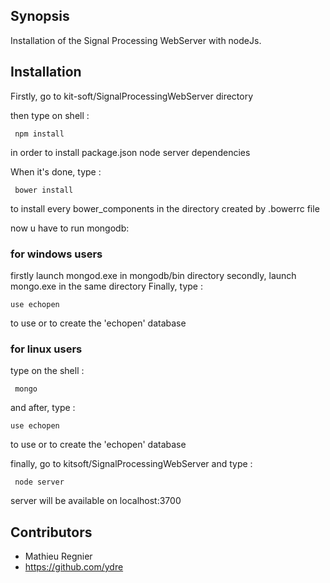 ## Synopsis

Installation of the Signal Processing WebServer with nodeJs.

## Installation

Firstly, go to kit-soft/SignalProcessingWebServer directory

then type on shell :
```
 npm install 
 ```
in order to install package.json node server dependencies

When it's done, type  :
```
 bower install 
```
to install every bower_components in the directory created by .bowerrc file

now u have to run mongodb: 

### for windows users ###

firstly launch mongod.exe in mongodb/bin directory
secondly, launch mongo.exe in the same directory
Finally, type :
``` 
use echopen
```
to use or to create the 'echopen' database

### for linux users ###

type on the shell :
```
 mongo 
 ```
and after, type :
``` 
use echopen
```
to use or to create the 'echopen' database


finally, go to kitsoft/SignalProcessingWebServer  and type :
```
 node server 
```
server will be available on localhost:3700 


## Contributors

* Mathieu Regnier
* https://github.com/ydre



